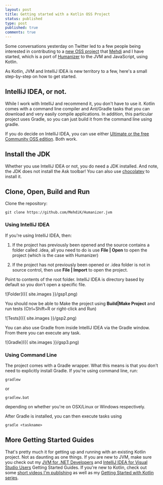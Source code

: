 ```yaml
---
layout: post
title: Getting started with a Kotlin OSS Project
status: published
type: post
published: true
comments: true
---
```


Some conversations yesterday on Twitter led to a few people being interested in contributing to a [new OSS project](https://github.com/MehdiK/Humanizer.jvm) that [Mehdi](https://twitter.com/MehdiKhalili) and I have
started, which is a port of [Humanizer](https://github.com/MehdiK/Humanizer) to the JVM and JavaScript, using Kotlin.

As Kotlin, JVM and IntelliJ IDEA is new territory to a few, here's a small step-by-step on how to get started.

## IntelliJ IDEA, or not.

While I work with IntelliJ and recommend it, you don't have to use it. Kotlin comes with a command line compiler and Ant/Gradle
tasks that you can download and very easily compile applications. In addition, this particular project uses Gradle, so you can just
build it from the command line using gradle.

If you do decide on IntelliJ IDEA, you can use either [Ultimate or the free Community OSS edition](http://www.jetbrains.com/idea/download/). Both work.

## Install the JDK

Whether you use IntelliJ IDEA or not, you do need a JDK installed. And note, the JDK does not install the Ask toolbar!
You can also use [chocolatey](https://chocolatey.org/) to install it.


## Clone, Open, Build and Run

Clone the repository:


    git clone https://github.com/MehdiK/Humanizer.jvm


### Using IntelliJ IDEA

If you're using IntelliJ IDEA, then:

1. If the project has previously been opened and the source contains a folder called .idea, all you need to do is use **File | Open** to open the project (which is the case with Humanizer)

2. If the project has not previously been opened or .idea folder is not in source control, then use **File | Import** to open the project.

Point to contents of the root folder. IntelliJ IDEA is directory based by default so you don't open a specific file.

![Folder]({{ site.images }}/gsp1.png)


You should now be able to Make the project using **Build|Make Project** and run tests (Ctrl+Shift+R or right-click and Run)

![Tests]({{ site.images }}/gsp2.png)

You can also use Gradle from inside IntellIJ IDEA via the Gradle window. From there you can execute any task.

![Gradle]({{ site.images }}/gsp3.png)


### Using Command Line

The project comes with a Gradle wrapper. What this means is that you don't need to explicitly install Gradle.
If you're using command line, run:

    gradlew

or

    gradlew.bat


depending on whether you're on OSX/Linux or Windows respectively.

After Gradle is installed, you can then execute tasks using

    gradle <taskname>


## More Getting Started Guides

That's pretty much it for getting up and running with an existing Kotlin project. Not as daunting as one things. If
you are new to JVM, make sure you check out my [JVM for .NET Developers](http://hadihariri.com/2013/12/29/jvm-minimal-survival-guide-for-the-dotnet-developer/) and [IntelliJ IDEA for Visual Studio Users](http://hadihariri.com/2013/12/29/jvm-minimal-survival-guide-for-the-dotnet-developer/#intellij-idea-for-the-visual-studio-user) Getting Started Guides.
If you're new to Kotlin, check out some [short videos I'm publishing](https://www.youtube.com/playlist?list=PLQ176FUIyIUZ7PWtWmjc9lbMciPjZcnI9) as well as my [Getting Started with Kotlin series](http://hadihariri.com/2012/02/17/the-kotlin-journey-part-i-getting-things-set-up/).
